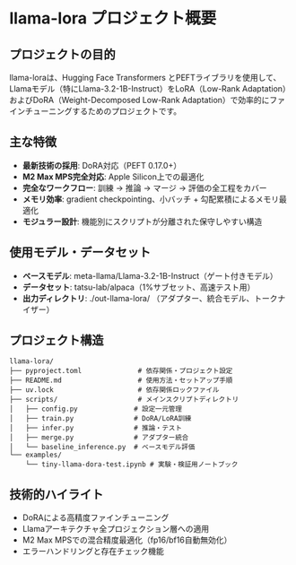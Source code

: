 # llama-lora プロジェクト概要

## プロジェクトの目的
llama-loraは、Hugging Face Transformers とPEFTライブラリを使用して、Llamaモデル（特にLlama-3.2-1B-Instruct）をLoRA（Low-Rank Adaptation）およびDoRA（Weight-Decomposed Low-Rank Adaptation）で効率的にファインチューニングするためのプロジェクトです。

## 主な特徴
- **最新技術の採用**: DoRA対応（PEFT 0.17.0+）
- **M2 Max MPS完全対応**: Apple Silicon上での最適化
- **完全なワークフロー**: 訓練 → 推論 → マージ → 評価の全工程をカバー
- **メモリ効率**: gradient checkpointing、小バッチ + 勾配累積によるメモリ最適化
- **モジュラー設計**: 機能別にスクリプトが分離された保守しやすい構造

## 使用モデル・データセット
- **ベースモデル**: meta-llama/Llama-3.2-1B-Instruct（ゲート付きモデル）
- **データセット**: tatsu-lab/alpaca（1%サブセット、高速テスト用）
- **出力ディレクトリ**: ./out-llama-lora/ （アダプター、統合モデル、トークナイザー）

## プロジェクト構造
```
llama-lora/
├── pyproject.toml              # 依存関係・プロジェクト設定
├── README.md                   # 使用方法・セットアップ手順
├── uv.lock                     # 依存関係ロックファイル
├── scripts/                    # メインスクリプトディレクトリ
│   ├── config.py              # 設定一元管理
│   ├── train.py               # DoRA/LoRA訓練
│   ├── infer.py               # 推論・テスト
│   ├── merge.py               # アダプター統合
│   └── baseline_inference.py  # ベースモデル評価
└── examples/
    └── tiny-llama-dora-test.ipynb # 実験・検証用ノートブック
```

## 技術的ハイライト
- DoRAによる高精度ファインチューニング
- Llamaアーキテクチャ全プロジェクション層への適用
- M2 Max MPSでの混合精度最適化（fp16/bf16自動無効化）
- エラーハンドリングと存在チェック機能